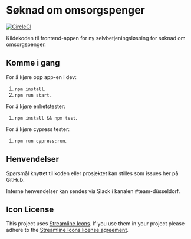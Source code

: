 # Søknad om omsorgspenger

[![CircleCI](https://circleci.com/gh/navikt/omsorgspengesoknad/tree/master.svg?style=svg)](https://circleci.com/gh/navikt/omsorgspengesoknad/tree/master)

Kildekoden til frontend-appen for ny selvbetjeningsløsning for
søknad om omsorgspenger.

## Komme i gang

For å kjøre opp app-en i dev:

1.  `npm install`.
2.  `npm run start`.

For å kjøre enhetstester:

1.  `npm install && npm test`.

For å kjøre cypress tester:

1.  `npm run cypress:run`.

## Henvendelser

Spørsmål knyttet til koden eller prosjektet kan stilles som issues her på GitHub.

Interne henvendelser kan sendes via Slack i kanalen #team-düsseldorf.

## Icon License

This project uses [Streamline Icons](http://www.streamlineicons.com/). If you use them in your project please adhere to the [Streamline Icons license agreement](http://www.streamlineicons.com/license.html).
